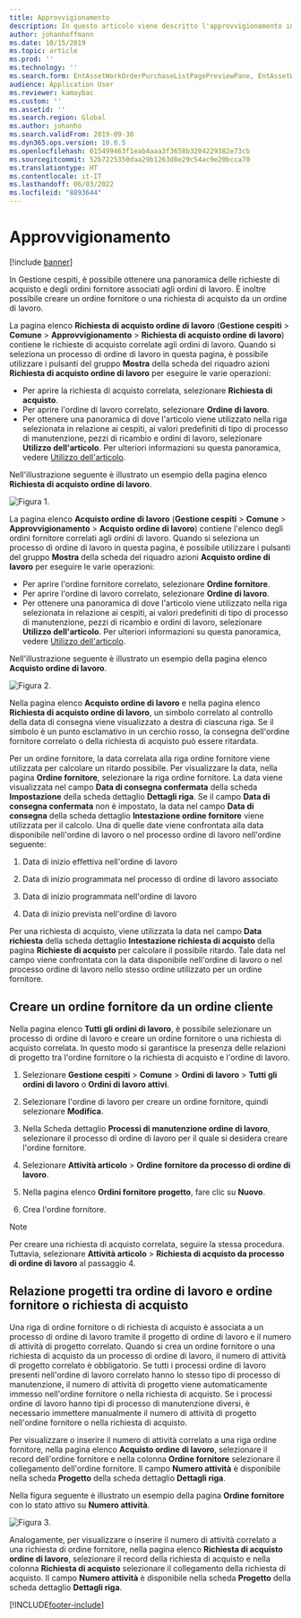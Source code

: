 ```yaml
---
title: Approvvigionamento
description: In questo articolo viene descritto l'approvvigionamento in Gestione cespiti.
author: johanhoffmann
ms.date: 10/15/2019
ms.topic: article
ms.prod: ''
ms.technology: ''
ms.search.form: EntAssetWorkOrderPurchaseListPagePreviewPane, EntAssetWorkOrderPurchaseListPage, EntAssetWorkOrderPurchaseLineAmountInfoPart, EntAssetWorkOrderPurchReqListPage
audience: Application User
ms.reviewer: kamaybac
ms.custom: ''
ms.assetid: ''
ms.search.region: Global
ms.author: johanho
ms.search.validFrom: 2019-09-30
ms.dyn365.ops.version: 10.0.5
ms.openlocfilehash: 015499463f1eab4aaa3f3658b3204229382e73cb
ms.sourcegitcommit: 52b7225350daa29b1263d8e29c54ac9e20bcca70
ms.translationtype: HT
ms.contentlocale: it-IT
ms.lasthandoff: 06/03/2022
ms.locfileid: "8893644"
---
```

# <a name="procurement"></a>Approvvigionamento

[!include [banner](../../includes/banner.md)]

In Gestione cespiti, è possibile ottenere una panoramica delle richieste di acquisto e degli ordini fornitore associati agli ordini di lavoro. È inoltre possibile creare un ordine fornitore o una richiesta di acquisto da un ordine di lavoro.

La pagina elenco **Richiesta di acquisto ordine di lavoro** (**Gestione cespiti** > **Comune** > **Approvvigionamento** > **Richiesta di acquisto ordine di lavoro**) contiene le richieste di acquisto correlate agli ordini di lavoro. Quando si seleziona un processo di ordine di lavoro in questa pagina, è possibile utilizzare i pulsanti del gruppo **Mostra** della scheda del riquadro azioni **Richiesta di acquisto ordine di lavoro** per eseguire le varie operazioni:

- Per aprire la richiesta di acquisto correlata, selezionare **Richiesta di acquisto**. 
- Per aprire l'ordine di lavoro correlato, selezionare **Ordine di lavoro**.
- Per ottenere una panoramica di dove l'articolo viene utilizzato nella riga selezionata in relazione ai cespiti, ai valori predefiniti di tipo di processo di manutenzione, pezzi di ricambio e ordini di lavoro, selezionare **Utilizzo dell'articolo**. Per ulteriori informazioni su questa panoramica, vedere [Utilizzo dell'articolo](../controlling-and-reporting/item-where-used.md).

Nell'illustrazione seguente è illustrato un esempio della pagina elenco **Richiesta di acquisto ordine di lavoro**.

![Figura 1.](media/08-work-orders.png)


La pagina elenco **Acquisto ordine di lavoro** (**Gestione cespiti** > **Comune** > **Approvvigionamento** > **Acquisto ordine di lavoro**) contiene l'elenco degli ordini fornitore correlati agli ordini di lavoro. Quando si seleziona un processo di ordine di lavoro in questa pagina, è possibile utilizzare i pulsanti del gruppo **Mostra** della scheda del riquadro azioni **Acquisto ordine di lavoro** per eseguire le varie operazioni:

- Per aprire l'ordine fornitore correlato, selezionare **Ordine fornitore**. 
- Per aprire l'ordine di lavoro correlato, selezionare **Ordine di lavoro**.
- Per ottenere una panoramica di dove l'articolo viene utilizzato nella riga selezionata in relazione ai cespiti, ai valori predefiniti di tipo di processo di manutenzione, pezzi di ricambio e ordini di lavoro, selezionare **Utilizzo dell'articolo**. Per ulteriori informazioni su questa panoramica, vedere [Utilizzo dell'articolo](../controlling-and-reporting/item-where-used.md).

Nell'illustrazione seguente è illustrato un esempio della pagina elenco **Acquisto ordine di lavoro**.

![Figura 2.](media/09-work-orders.png)


Nella pagina elenco **Acquisto ordine di lavoro** e nella pagina elenco **Richiesta di acquisto ordine di lavoro**, un simbolo correlato al controllo della data di consegna viene visualizzato a destra di ciascuna riga. Se il simbolo è un punto esclamativo in un cerchio rosso, la consegna dell'ordine fornitore correlato o della richiesta di acquisto può essere ritardata.

Per un ordine fornitore, la data correlata alla riga ordine fornitore viene utilizzata per calcolare un ritardo possibile. Per visualizzare la data, nella pagina **Ordine fornitore**, selezionare la riga ordine fornitore. La data viene visualizzata nel campo **Data di consegna confermata** della scheda **Impostazione** della scheda dettaglio **Dettagli riga**. Se il campo **Data di consegna confermata** non è impostato, la data nel campo **Data di consegna** della scheda dettaglio **Intestazione ordine fornitore** viene utilizzata per il calcolo. Una di quelle date viene confrontata alla data disponibile nell'ordine di lavoro o nel processo ordine di lavoro nell'ordine seguente:

1. Data di inizio effettiva nell'ordine di lavoro  

2. Data di inizio programmata nel processo di ordine di lavoro associato 

3. Data di inizio programmata nell'ordine di lavoro 

4. Data di inizio prevista nell'ordine di lavoro 

Per una richiesta di acquisto, viene utilizzata la data nel campo **Data richiesta** della scheda dettaglio **Intestazione richiesta di acquisto** della pagina **Richieste di acquisto** per calcolare il possibile ritardo. Tale data nel campo viene confrontata con la data disponibile nell'ordine di lavoro o nel processo ordine di lavoro nello stesso ordine utilizzato per un ordine fornitore.


## <a name="create-a-purchase-order-from-a-work-order"></a>Creare un ordine fornitore da un ordine cliente

Nella pagina elenco **Tutti gli ordini di lavoro**, è possibile selezionare un processo di ordine di lavoro e creare un ordine fornitore o una richiesta di acquisto correlata. In questo modo si garantisce la presenza delle relazioni di progetto tra l'ordine fornitore o la richiesta di acquisto e l'ordine di lavoro.

1. Selezionare **Gestione cespiti** > **Comune** > **Ordini di lavoro** > **Tutti gli ordini di lavoro** o **Ordini di lavoro attivi**.

2. Selezionare l'ordine di lavoro per creare un ordine fornitore, quindi selezionare **Modifica**.

3. Nella Scheda dettaglio **Processi di manutenzione ordine di lavoro**, selezionare il processo di ordine di lavoro per il quale si desidera creare l'ordine fornitore.

4. Selezionare **Attività articolo** > **Ordine fornitore da processo di ordine di lavoro**.

5. Nella pagina elenco **Ordini fornitore progetto**, fare clic su **Nuovo**.

6. Crea l'ordine fornitore.

>[!NOTE]
>Per creare una richiesta di acquisto correlata, seguire la stessa procedura. Tuttavia, selezionare **Attività articolo** > **Richiesta di acquisto da processo di ordine di lavoro** al passaggio 4.


## <a name="project-relation-between-work-order-and-purchase-order-or-purchase-requisition"></a>Relazione progetti tra ordine di lavoro e ordine fornitore o richiesta di acquisto

Una riga di ordine fornitore o di richiesta di acquisto è associata a un processo di ordine di lavoro tramite il progetto di ordine di lavoro e il numero di attività di progetto correlato. Quando si crea un ordine fornitore o una richiesta di acquisto da un processo di ordine di lavoro, il numero di attività di progetto correlato è obbligatorio. Se tutti i processi ordine di lavoro presenti nell'ordine di lavoro correlato hanno lo stesso tipo di processo di manutenzione, il numero di attività di progetto viene automaticamente immesso nell'ordine fornitore o nella richiesta di acquisto. Se i processi ordine di lavoro hanno tipi di processo di manutenzione diversi, è necessario immettere manualmente il numero di attività di progetto nell'ordine fornitore o nella richiesta di acquisto.

Per visualizzare o inserire il numero di attività correlato a una riga ordine fornitore, nella pagina elenco **Acquisto ordine di lavoro**, selezionare il record dell'ordine fornitore e nella colonna **Ordine fornitore** selezionare il collegamento dell'ordine fornitore. Il campo **Numero attività** è disponibile nella scheda **Progetto** della scheda dettaglio **Dettagli riga**.

Nella figura seguente è illustrato un esempio della pagina **Ordine fornitore** con lo stato attivo su **Numero attività**.

![Figura 3.](media/10-work-orders.png)

Analogamente, per visualizzare o inserire il numero di attività correlato a una richiesta di ordine fornitore, nella pagina elenco **Richiesta di acquisto ordine di lavoro**, selezionare il record della richiesta di acquisto e nella colonna **Richiesta di acquisto** selezionare il collegamento della richiesta di acquisto. Il campo **Numero attività** è disponibile nella scheda **Progetto** della scheda dettaglio **Dettagli riga**.



[!INCLUDE[footer-include](../../../includes/footer-banner.md)]